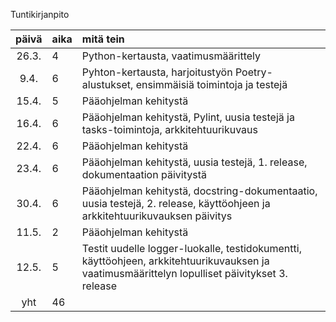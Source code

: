 Tuntikirjanpito

| päivä | aika | mitä tein  |
| :----:|:-----| :-----|
| 26.3. | 4    | Python-kertausta, vaatimusmäärittely |
| 9.4. | 6    | Pyhton-kertausta, harjoitustyön Poetry-alustukset, ensimmäisiä toimintoja ja testejä|
| 15.4. | 5    | Pääohjelman kehitystä |
| 16.4. | 6    | Pääohjelman kehitystä, Pylint, uusia testejä ja tasks-toimintoja, arkkitehtuurikuvaus |
| 22.4. | 6    | Pääohjelman kehitystä|
| 23.4. | 6    | Pääohjelman kehitystä, uusia testejä, 1. release, dokumentaation päivitystä|
| 30.4. | 6    | Pääohjelman kehitystä, docstring-dokumentaatio, uusia testejä, 2. release, käyttöohjeen ja arkkitehtuurikuvauksen päivitys|
| 11.5. | 2    | Pääohjelman kehitystä
| 12.5. | 5    | Testit uudelle logger-luokalle, testidokumentti, käyttöohjeen, arkkitehtuurikuvauksen ja vaatimusmäärittelyn lopulliset päivitykset 3. release|
|  yht  | 46    |

